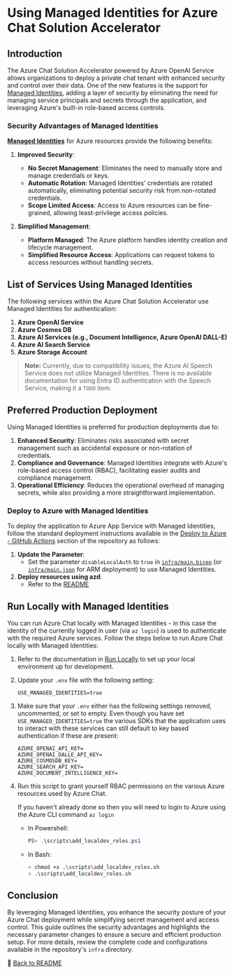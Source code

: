# Using Managed Identities for Azure Chat Solution Accelerator

## Introduction

The Azure Chat Solution Accelerator powered by Azure OpenAI Service allows organizations to deploy a private chat tenant with enhanced security and control over their data. One of the new features is the support for [Managed Identities](https://learn.microsoft.com/en-us/entra/identity/managed-identities-azure-resources/overview), adding a layer of security by eliminating the need for managing service principals and secrets through the application, and leveraging Azure's built-in role-based access controls.

### Security Advantages of Managed Identities

[**Managed Identities**](https://learn.microsoft.com/en-us/entra/identity/managed-identities-azure-resources/overview) for Azure resources provide the following benefits:

1. **Improved Security**:

   - **No Secret Management**: Eliminates the need to manually store and manage credentials or keys.
   - **Automatic Rotation**: Managed Identities’ credentials are rotated automatically, eliminating potential security risk from non-rotated credentials.
   - **Scope Limited Access**: Access to Azure resources can be fine-grained, allowing least-privilege access policies.

2. **Simplified Management**:
   - **Platform Managed**: The Azure platform handles identity creation and lifecycle management.
   - **Simplified Resource Access**: Applications can request tokens to access resources without handling secrets.

## List of Services Using Managed Identities

The following services within the Azure Chat Solution Accelerator use Managed Identities for authentication:

1. **Azure OpenAI Service**
2. **Azure Cosmos DB**
3. **Azure AI Services (e.g., Document Intelligence, Azure OpenAI DALL-E)**
4. **Azure AI Search Service**
5. **Azure Storage Account**

> **Note:** Currently, due to compatibility issues, the Azure AI Speech Service does not utilize Managed Identities. There is no available documentation for using Entra ID authentication with the Speech Service, making it a `TODO` item.

## Preferred Production Deployment

Using Managed Identities is preferred for production deployments due to:

1. **Enhanced Security**: Eliminates risks associated with secret management such as accidental exposure or non-rotation of credentials.
2. **Compliance and Governance**: Managed Identities integrate with Azure's role-based access control (RBAC), facilitating easier audits and compliance management.
3. **Operational Efficiency**: Reduces the operational overhead of managing secrets, while also providing a more straightforward implementation.

### Deploy to Azure with Managed Identities

To deploy the application to Azure App Service with Managed Identities, follow the standard deployment instructions available in the [Deploy to Azure - GitHub Actions](https://github.com/microsoft/azurechat) section of the repository as follows:

1. **Update the Parameter**:
   - Set the parameter `disableLocalAuth` to `true` in [`infra/main.bicep`](/infra/main.bicep) (or [`infra/main.json`](/infra/main.json) for ARM deployment) to use Managed Identities.
2. **Deploy resources using azd**:
   - Refer to the [README](../README.md)

## Run Locally with Managed Identities
   
You can run Azure Chat locally with Managed Identities  - in this case the identity of the currently logged in user (via `az login`) is used to authenticate with the required Azure services. Follow the steps below to run Azure Chat locally with Managed Identities:

1. Refer to the documentation in [Run Locally](2-run-locally.md) to set up your local environment up for development.
1. Update your `.env` file with the following setting:
   ```
   USE_MANAGED_IDENTITIES=true
   ```
1. Make sure that your `.env` either has the following settings removed, uncommented, or set to empty. Even though you have set `USE_MANAGED_IDENTITIES=true` the various SDKs that the application uses to interact with these services can still default to key based authentication if these are present:
   ```
   AZURE_OPENAI_API_KEY=
   AZURE_OPENAI_DALLE_API_KEY=
   AZURE_COSMOSDB_KEY=
   AZURE_SEARCH_API_KEY=
   AZURE_DOCUMENT_INTELLIGENCE_KEY=
   ```
1. Run this script to grant yourself RBAC permissions on the various Azure resources used by Azure Chat. 

   If you haven't already done so then you will need to login to Azure using the Azure CLI command `az login`
   - In Powershell:
     ```powershell
     PS> .\scripts\add_localdev_roles.ps1
     ```
   - In Bash:
     ```bash
     > chmod +x .\scripts\add_localdev_roles.sh
     > .\scripts\add_localdev_roles.sh
     ```
    

## Conclusion

By leveraging Managed Identities, you enhance the security posture of your Azure Chat deployment while simplifying secret management and access control. This guide outlines the security advantages and highlights the necessary parameter changes to ensure a secure and efficient production setup. For more details, review the complete code and configurations available in the repository's `infra` directory.

🏁 [Back to README](../README.md)
